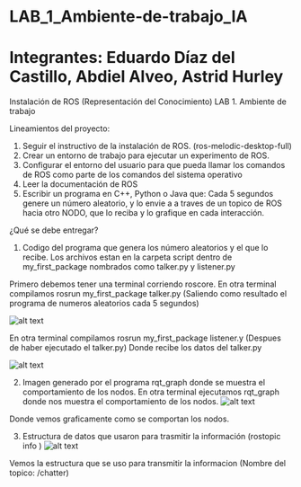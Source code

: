# LAB_1_Ambiente-de-trabajo_IA
# Integrantes: Eduardo Díaz del Castillo, Abdiel Alveo, Astrid Hurley

Instalación de ROS (Representación del Conocimiento) LAB 1. Ambiente de trabajo

Lineamientos del proyecto:

1. Seguir el instructivo de la instalación de ROS. (ros-melodic-desktop-full)
2. Crear un entorno de trabajo para ejecutar un experimento de ROS.
3. Configurar el entorno del usuario para que pueda llamar los comandos de ROS como parte de los comandos del sistema operativo
4. Leer la documentación de ROS
5. Escribir un programa en C++, Python o Java que:
Cada 5 segundos genere un número aleatorio, y lo envie a a traves de un topico de ROS hacia otro NODO, que lo reciba y lo grafique en cada interacción.

¿Qué se debe entregar?
1. Codigo del programa que genera los número aleatorios y el que lo recibe.
Los archivos estan en la carpeta script dentro de my_first_package nombrados como talker.py y listener.py

Primero debemos tener una terminal corriendo roscore.
En otra terminal compilamos rosrun my_first_package talker.py (Saliendo como resultado el programa de numeros aleatorios cada 5 segundos)

![alt text](https://github.com/ryu-ed/LAB_1_Ambiente-de-trabajo_IA/raw/master/talker.png " ")

En otra terminal compilamos rosrun my_first_package listener.y (Despues de haber ejecutado el talker.py) Donde recibe los datos del talker.py

![alt text](https://github.com/ryu-ed/LAB_1_Ambiente-de-trabajo_IA/raw/master/listener.png " ")

2. Imagen generado por el programa rqt_graph donde se muestra el comportamiento de los nodos.
En otra terminal ejecutamos rqt_graph donde nos muestra el comportamiento de los nodos. 
![alt text](https://github.com/ryu-ed/LAB_1_Ambiente-de-trabajo_IA/raw/master/rqt.png " ")

Donde vemos graficamente como se comportan los nodos. 

3. Estructura de datos que usaron para trasmitir la información (rostopic info <nombre del topico>)
![alt text](https://github.com/ryu-ed/LAB_1_Ambiente-de-trabajo_IA/raw/master/rostopic.png " ")
  
Vemos la estructura que se uso para transmitir la informacion (Nombre del topico: /chatter)
